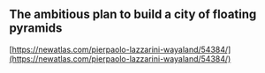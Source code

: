 ## The ambitious plan to build a city of floating pyramids
  
  [https://newatlas.com/pierpaolo-lazzarini-wayaland/54384/](https://newatlas.com/pierpaolo-lazzarini-wayaland/54384/)
